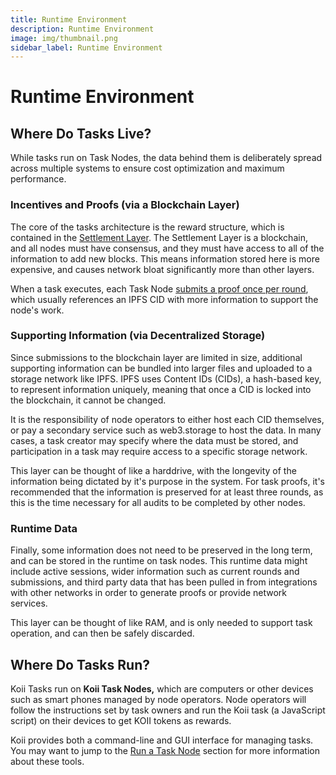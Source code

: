 ```yaml
---
title: Runtime Environment
description: Runtime Environment
image: img/thumbnail.png
sidebar_label: Runtime Environment
---
```


# Runtime Environment

## Where Do Tasks Live?

While tasks run on Task Nodes, the data behind them is deliberately spread across multiple systems to ensure cost optimization and maximum performance.&#x20;

### Incentives and Proofs (via a Blockchain Layer)

The core of the tasks architecture is the reward structure, which is contained in the [Settlement Layer](../../settlement-layer/k2-tick-tock-fast-blocks.md). The Settlement Layer is a blockchain, and all nodes must have consensus, and they must have access to all of the information to add new blocks. This means information stored here is more expensive, and causes network bloat significantly more than other layers.&#x20;

When a task executes, each Task Node [submits a proof once per round](gradual-consensus), which usually references an IPFS CID with more information to support the node's work.&#x20;

### Supporting Information (via Decentralized Storage)

Since submissions to the blockchain layer are limited in size, additional supporting information can be bundled into larger files and uploaded to a storage network like IPFS. IPFS uses Content IDs (CIDs), a hash-based key, to represent information uniquely, meaning that once a CID is locked into the blockchain, it cannot be changed.&#x20;

It is the responsibility of node operators to either host each CID themselves, or pay a secondary service such as web3.storage to host the data. In many cases, a task creator may specify where the data must be stored, and participation in a task may require access to a specific storage network.&#x20;

This layer can be thought of like a harddrive, with the longevity of the information being dictated by it's purpose in the system. For task proofs, it's recommended that the information is preserved for at least three rounds, as this is the time necessary for all audits to be completed by other nodes.&#x20;

### Runtime Data

Finally, some information does not need to be preserved in the long term, and can be stored in the runtime on task nodes. This runtime data might include active sessions, wider information such as current rounds and submissions, and third party data that has been pulled in from integrations with other networks in order to generate proofs or provide network services.&#x20;

This layer can be thought of like RAM, and is only needed to support task operation, and can then be safely discarded.&#x20;

## Where Do Tasks Run?&#x20;

Koii Tasks run on **Koii Task Nodes,** which are computers or other devices such as smart phones managed by node operators. Node operators will follow the instructions set by task owners and run the Koii task (a JavaScript script) on their devices to get KOII tokens as rewards.&#x20;

Koii provides both a command-line and GUI interface for managing tasks. You may want to jump to the [Run a Task Node](../run-a-task-node) section for more information about these tools.
